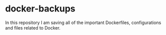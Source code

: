 # docker-backups
In this repository I am saving all of the important Dockerfiles, configurations and files related to Docker.
